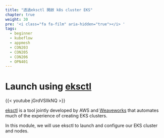```yaml
---
title: "透過eksctl 開啟 k8s cluster EKS"
chapter: true
weight: 30
pre: '<i class="fa fa-film" aria-hidden="true"></i> '
tags:
  - beginner
  - kubeflow 
  - appmesh
  - CON203
  - CON205
  - CON206
  - OPN401
---
```


# Launch using [eksctl](https://eksctl.io/)

{{< youtube jGrdVSlIkNQ >}}

[eksctl](https://eksctl.io) is a tool jointly developed by AWS and [Weaveworks](https://weave.works) that automates much of
the experience of creating EKS clusters.

In this module, we will use eksctl to launch and configure our EKS cluster and nodes.
